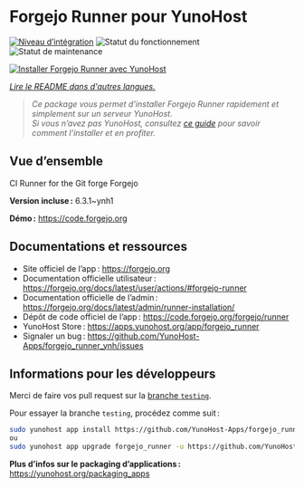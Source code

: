 <!--
Nota bene : ce README est automatiquement généré par <https://github.com/YunoHost/apps/tree/master/tools/readme_generator>
Il NE doit PAS être modifié à la main.
-->

# Forgejo Runner pour YunoHost

[![Niveau d’intégration](https://apps.yunohost.org/badge/integration/forgejo_runner)](https://ci-apps.yunohost.org/ci/apps/forgejo_runner/)
![Statut du fonctionnement](https://apps.yunohost.org/badge/state/forgejo_runner)
![Statut de maintenance](https://apps.yunohost.org/badge/maintained/forgejo_runner)

[![Installer Forgejo Runner avec YunoHost](https://install-app.yunohost.org/install-with-yunohost.svg)](https://install-app.yunohost.org/?app=forgejo_runner)

*[Lire le README dans d'autres langues.](./ALL_README.md)*

> *Ce package vous permet d’installer Forgejo Runner rapidement et simplement sur un serveur YunoHost.*  
> *Si vous n’avez pas YunoHost, consultez [ce guide](https://yunohost.org/install) pour savoir comment l’installer et en profiter.*

## Vue d’ensemble

CI Runner for the Git forge Forgejo

**Version incluse :** 6.3.1~ynh1

**Démo :** <https://code.forgejo.org>
## Documentations et ressources

- Site officiel de l’app : <https://forgejo.org>
- Documentation officielle utilisateur : <https://forgejo.org/docs/latest/user/actions/#forgejo-runner>
- Documentation officielle de l’admin : <https://forgejo.org/docs/latest/admin/runner-installation/>
- Dépôt de code officiel de l’app : <https://code.forgejo.org/forgejo/runner>
- YunoHost Store : <https://apps.yunohost.org/app/forgejo_runner>
- Signaler un bug : <https://github.com/YunoHost-Apps/forgejo_runner_ynh/issues>

## Informations pour les développeurs

Merci de faire vos pull request sur la [branche `testing`](https://github.com/YunoHost-Apps/forgejo_runner_ynh/tree/testing).

Pour essayer la branche `testing`, procédez comme suit :

```bash
sudo yunohost app install https://github.com/YunoHost-Apps/forgejo_runner_ynh/tree/testing --debug
ou
sudo yunohost app upgrade forgejo_runner -u https://github.com/YunoHost-Apps/forgejo_runner_ynh/tree/testing --debug
```

**Plus d’infos sur le packaging d’applications :** <https://yunohost.org/packaging_apps>
